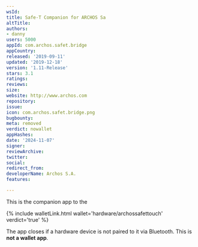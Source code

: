 ```yaml
---
wsId: 
title: Safe-T Companion for ARCHOS Sa
altTitle: 
authors:
- danny
users: 5000
appId: com.archos.safet.bridge
appCountry: 
released: '2019-09-11'
updated: '2019-12-18'
version: '1.11-Release'
stars: 3.1
ratings: 
reviews: 
size: 
website: http://www.archos.com
repository: 
issue: 
icon: com.archos.safet.bridge.png
bugbounty: 
meta: removed
verdict: nowallet
appHashes: 
date: '2024-11-07'
signer: 
reviewArchive: 
twitter: 
social: 
redirect_from: 
developerName: Archos S.A.
features: 

---
```


This is the companion app to the 

{% include walletLink.html wallet='hardware/archossafettouch' verdict='true' %}

The app closes if a hardware device is not paired to it via Bluetooth. This is **not a wallet app**.


